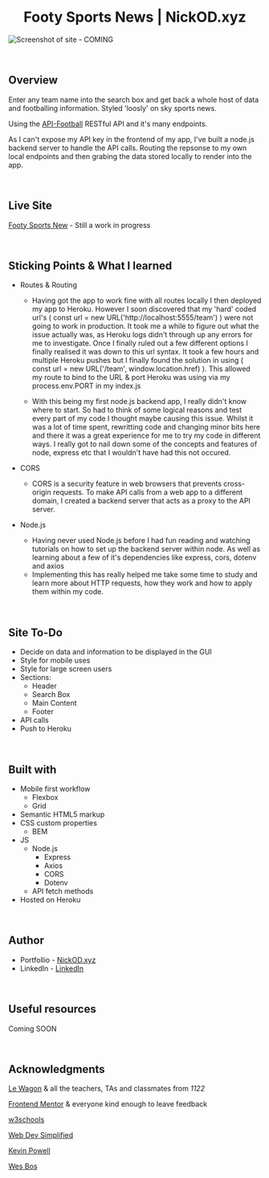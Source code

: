 <h1 align="center">Footy Sports News | NickOD.xyz</h1>

![Screenshot of site - COMING]()

<br>

## Overview

Enter any team name into the search box and get back a whole host of data and footballing information. Styled 'loosly' on sky sports news.

Using the [API-Football](https://www.api-football.com/) RESTful API and it's many endpoints.

As I can't expose my API key in the frontend of my app, I've built a node.js backend server to handle the API calls. Routing the repsonse to my own local endpoints and then grabing the data stored locally to render into the app.

<br>

## Live Site

[Footy Sports New](https://footy-sports-news.herokuapp.com/) - Still a work in progress

<br>

## Sticking Points & What I learned

- Routes & Routing

  - Having got the app to work fine with all routes locally I then deployed my app to Heroku. However I soon discovered that my 'hard' coded url's ( const url = new URL('http://localhost:5555/team') ) were not going to work in production. It took me a while to figure out what the issue actually was, as Heroku logs didn't through up any errors for me to investigate. Once I finally ruled out a few different options I finally realised it was down to this url syntax. It took a few hours and multiple Heroku pushes but I finally found the solution in using ( const url = new URL('/team', window.location.href) ). This allowed my route to bind to the URL & port Heroku was using via my process.env.PORT in my index.js

  - With this being my first node.js backend app, I really didn't know where to start. So had to think of some logical reasons and test every part of my code I thought maybe causing this issue. Whilst it was a lot of time spent, rewritting code and changing minor bits here and there it was a great experience for me to try my code in different ways. I really got to nail down some of the concepts and features of node, express etc that I wouldn't have had this not occured.

- CORS

  - CORS is a security feature in web browsers that prevents cross-origin requests. To make API calls from a web app to a different domain, I created a backend server that acts as a proxy to the API server.

- Node.js
  - Having never used Node.js before I had fun reading and watching tutorials on how to set up the backend server within node. As well as learning about a few of it's dependencies like express, cors, dotenv and axios
  - Implementing this has really helped me take some time to study and learn more about HTTP requests, how they work and how to apply them within my code.

<br>

## Site To-Do

- Decide on data and information to be displayed in the GUI
- Style for mobile uses
- Style for large screen users
- Sections:
  - Header
  - Search Box
  - Main Content
  - Footer
- API calls
- Push to Heroku

<br>

## Built with

- Mobile first workflow
  - Flexbox
  - Grid
- Semantic HTML5 markup
- CSS custom properties
  - BEM
- JS
  - Node.js
    - Express
    - Axios
    - CORS
    - Dotenv
  - API fetch methods
- Hosted on Heroku

<br>

## Author

- Portfollio - [NickOD.xyz](http://www.NickOD.xyz)
- LinkedIn - [LinkedIn](https://www.linkedin.com/in/nick-odonoghue/)

<br>

## Useful resources

Coming SOON

<br>

## Acknowledgments

[Le Wagon](https://www.lewagon.com/) & all the teachers, TAs and classmates from <em>1122</em>

[Frontend Mentor](https://www.frontendmentor.io/) & everyone kind enough to leave feedback

[w3schools](https://www.w3schools.com/)

[Web Dev Simplified](https://www.youtube.com/WebDevSimplified)

[Kevin Powell](https://www.youtube.com/kepowob)

[Wes Bos](https://wesbos.com/)
